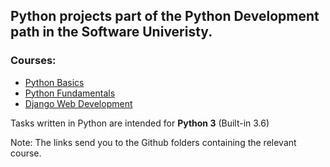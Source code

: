 ## Python projects part of the Python Development path in the Software Univeristy.

### Courses:
* [Python Basics](./Python-Basics)
* [Python Fundamentals](./Python-Fundamentals)
* [Django Web Development](./Django)

Tasks written in Python are intended for **Python 3** (Built-in 3.6)

Note: The links send you to the Github folders containing the relevant course.

